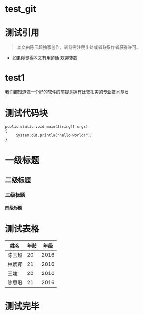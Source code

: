 # test_git
# 测试引用
> 本文由陈玉超独家创作，转载需注明出处或者联系作者获得许可。
* 如果你觉得本文有用的话 欢迎转载

# test1
我们都知道做一个好的软件的前提是拥有比较扎实的专业技术基础

# 测试代码块
```
public static void main(String[] srgs)
{
     System.out.println("hello world!");
}
```

# 一级标题
## 二级标题
### 三级标题
#### 四级标题

# 测试表格

| 姓名 | 年龄 | 年级 |
|-----|-----|-----|
| 陈玉超 | 20 | 2016 |
| 林炳辉 | 21 | 2016 |
| 王建 | 20 | 2016 |
| 陈思阳 | 21 | 2016 |

# 测试完毕 
